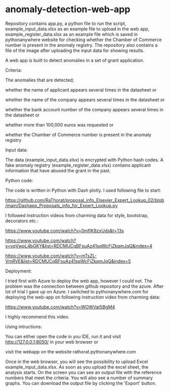 # anomaly-detection-web-app

Repository contains app.py, a python file to run the script, example_input_data.xlsx as an example file to upload in the web app, example_register_data.xlsx as an example file which is saved in pythonanywhere website for checking whether the Chamber of Commerce number is present in the anomaly registry. The repository also contains a file of the image after uploading the input data for showing results.

A web app is built to detect anomalies in a set of grant application. 

Criteria:

The anomalies that are detected; 

whether the name of applicant appears several times in the datasheet or

whether the name of the company appears several times in the datasheet or

whether the bank account number of the company appears several times in the datasheet or

whether more than 100,000 euros was requested or

whether the Chamber of Commerce number is present in the anomaly registry

Input data:

The data (example_input_data.xlsx) is encrypted with Python hash codes. A fake anomaly registry (example_register_data.xlsx) contains applicant information that have abused the grant in the past.

Python code: 

The code is written in Python with Dash plotly. I used following file to start:

https://github.com/RaThorat/proposal_info_Elsevier_Expert_Lookup_02/blob/main/Dashapp_Proposals_info_for_Expert_Lookup.py

I followed instruction videos from charming data for style, bootstrap, decorators etc.:

https://www.youtube.com/watch?v=0mfIK8zxUds&t=13s

https://www.youtube.com/watch?v=vqVwpL4bGKY&list=RDCMUCqBFsuAz41sqWcFjZkqmJqQ&index=4

https://www.youtube.com/watch?v=mTsZL-VmRVE&list=RDCMUCqBFsuAz41sqWcFjZkqmJqQ&index=5

Deployment: 

I tried first with Azure to deploy the web app, however I could not. The problem was the connection between github repository and the azure. After lot of trial I gave up on Azure. I switched to pythonanywhere.com for deploying the web-app on following instruction video from charming data:

https://www.youtube.com/watch?v=WOWVat5BgM4

I highly recommend this video.

Using intructions:

You can either open the code in you IDE, run it and visit http://127.0.0.1:8050/ in your web browser or

visit the webapp on the website rathorat.pythonanywhere.com
 
Once in the web browser, you will see the possibility to upload Excel example_input_data.xlsx. As soon as you upload the excel sheet, the analysis starts. On the screen you can see an output file with the reference numbers that meet the criteria. You will also see a number of summary graphs.
You can download the output file by clicking the 'Export' button.
